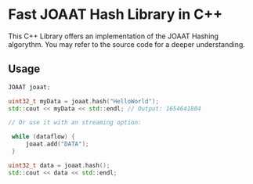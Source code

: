 # Fast JOAAT Hash Library in C++

This C++ Library offers an implementation of the JOAAT Hashing algorythm. You may refer to the source code for a deeper understanding.

## Usage

```cpp
JOAAT joaat;

uint32_t myData = joaat.hash("HelloWorld");
std::cout << myData << std::endl; // Output: 1654641804

// Or use it with an streaming option:

 while (dataflow) {
     joaat.add("DATA");
 }

uint32_t data = joaat.hash();
std::cout << data << std::endl;
```
